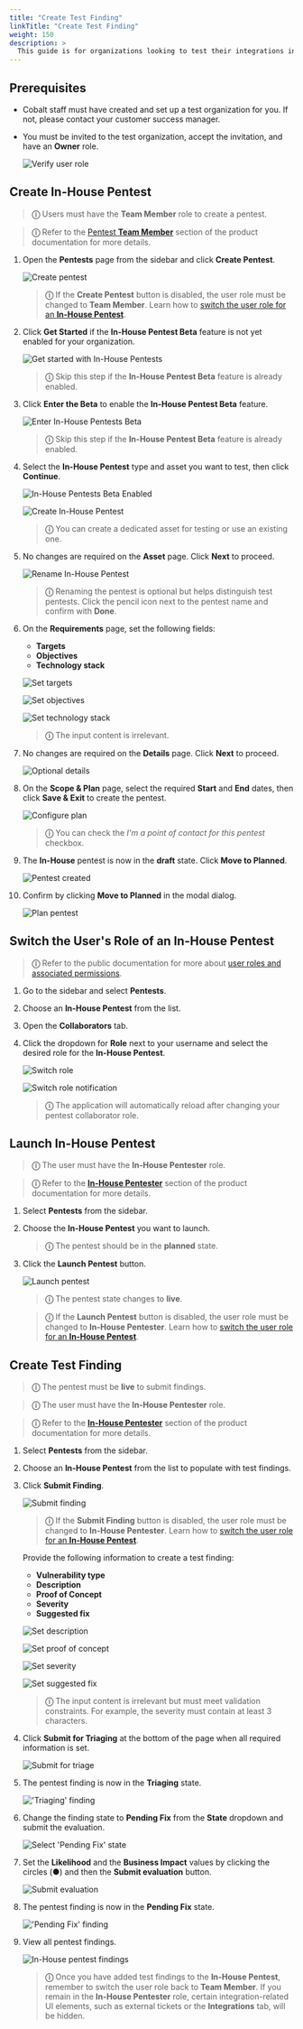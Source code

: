 ```yaml
---
title: "Create Test Finding"
linkTitle: "Create Test Finding"
weight: 150
description: >
  This guide is for organizations looking to test their integrations in a non-production environment. It provides detailed steps to populate an in-house pentest with test findings.
---
```


## Prerequisites

- Cobalt staff must have created and set up a test organization for you. If not, please contact your customer success manager.
- You must be invited to the test organization, accept the invitation, and have an **Owner** role.

  ![Verify user role](/integrations/Create-test-finding-verify-user-role.png "Verify user role")

## Create In-House Pentest

> **ⓘ** Users must have the **Team Member** role to create a pentest.

> **ⓘ** Refer to the [Pentest **Team Member**](/platform-deep-dive/collaboration/user-roles/#pentest-team-member) section of the product documentation for more details.

1. Open the **Pentests** page from the sidebar and click **Create Pentest**.

   ![Create pentest](/integrations/Create-test-finding-create-pentest.png "Create pentest")

   > **ⓘ** If the **Create Pentest** button is disabled, the user role must be changed to **Team Member**. Learn how to [switch the user role for an **In-House Pentest**](#switch-the-users-role-of-an-in-house-pentest).

1. Click **Get Started** if the **In-House Pentest Beta** feature is not yet enabled for your organization.

   ![Get started with In-House Pentests](/integrations/Create-test-finding-get-started-with-inhouse-pentests.png "Get started with In-House Pentests")

   > **ⓘ** Skip this step if the **In-House Pentest Beta** feature is already enabled.

1. Click **Enter the Beta** to enable the **In-House Pentest Beta** feature.

   ![Enter In-House Pentests Beta](/integrations/Create-test-finding-enter-inhouse-pentests.png "Enter In-House Pentests Beta")

   > **ⓘ** Skip this step if the **In-House Pentest Beta** feature is already enabled.

1. Select the **In-House Pentest** type and asset you want to test, then click **Continue**.

   ![In-House Pentests Beta Enabled](/integrations/Create-test-finding-inhouse-pentests-enabled.png "In-House Pentests Beta Enabled")

   ![Create In-House Pentest](/integrations/Create-test-finding-create-inhouse-pentest.png "Create In-House Pentest")

   > **ⓘ** You can create a dedicated asset for testing or use an existing one.

1. No changes are required on the **Asset** page. Click **Next** to proceed.

   ![Rename In-House Pentest](/integrations/Create-test-finding-rename-pentest.png "Rename In-House Pentest")

   > **ⓘ** Renaming the pentest is optional but helps distinguish test pentests. Click the pencil icon next to the pentest name and confirm with **Done**.

1. On the **Requirements** page, set the following fields:

   - **Targets**
   - **Objectives**
   - **Technology stack**

   ![Set targets](/integrations/Create-test-finding-set-targets.png "Set targets")

   ![Set objectives](/integrations/Create-test-finding-set-objectives.png "Set objectives")

   ![Set technology stack](/integrations/Create-test-finding-set-technology-stack.png "Set technology stack")

   > **ⓘ** The input content is irrelevant.

1. No changes are required on the **Details** page. Click **Next** to proceed.

   ![Optional details](/integrations/Create-test-finding-optional-details.png "Optional details")

1. On the **Scope & Plan** page, select the required **Start** and **End** dates, then click **Save & Exit** to create the pentest.

   ![Configure plan](/integrations/Create-test-finding-configure-plan.png "Configure plan")

   > **ⓘ** You can check the _I'm a point of contact for this pentest_ checkbox.

1. The **In-House** pentest is now in the **draft** state. Click **Move to Planned**.

   ![Pentest created](/integrations/Create-test-finding-pentest-created.png "Pentest created")

1. Confirm by clicking **Move to Planned** in the modal dialog.

   ![Plan pentest](/integrations/Create-test-finding-plan-pentest.png "Plan pentest")

## Switch the User's Role of an **In-House Pentest**

> **ⓘ** Refer to the public documentation for more about [user roles and associated permissions](/platform-deep-dive/collaboration/user-roles/).

1. Go to the sidebar and select **Pentests**.

1. Choose an **In-House Pentest** from the list.

1. Open the **Collaborators** tab.

1. Click the dropdown for **Role** next to your username and select the desired role for the **In-House Pentest**.

   ![Switch role](/integrations/Create-test-finding-switch-role.png "Switch role")

   ![Switch role notification](/integrations/Create-test-finding-switch-role-success.png "Switch role notification")

   > **ⓘ** The application will automatically reload after changing your pentest collaborator role.

## Launch In-House Pentest

> **ⓘ** The user must have the **In-House Pentester** role.

> **ⓘ** Refer to the [**In-House Pentester**](/platform-deep-dive/collaboration/user-roles/#in-house-pentester) section of the product documentation for more details.

1. Select **Pentests** from the sidebar.

1. Choose the **In-House Pentest** you want to launch.

   > **ⓘ** The pentest should be in the **planned** state.

1. Click the **Launch Pentest** button.

   ![Launch pentest](/integrations/Create-test-finding-launch-pentest.png "Launch pentest")

   > **ⓘ** The pentest state changes to **live**.

   > **ⓘ** If the **Launch Pentest** button is disabled, the user role must be changed to **In-House Pentester**. Learn how to [switch the user role for an **In-House Pentest**](#switch-the-users-role-of-an-in-house-pentest).

## Create Test Finding

> **ⓘ** The pentest must be **live** to submit findings.

> **ⓘ** The user must have the **In-House Pentester** role.

> **ⓘ** Refer to the [**In-House Pentester**](/platform-deep-dive/collaboration/user-roles/#in-house-pentester) section of the product documentation for more details.

1. Select **Pentests** from the sidebar.

1. Choose an **In-House Pentest** from the list to populate with test findings.

1. Click **Submit Finding**.

   ![Submit finding](/integrations/Create-test-finding-submit-finding.png "Submit finding")

   > **ⓘ** If the **Submit Finding** button is disabled, the user role must be changed to **In-House Pentester**. Learn how to [switch the user role for an **In-House Pentest**](#switch-the-users-role-of-an-in-house-pentest).

   Provide the following information to create a test finding:

   - **Vulnerability type**
   - **Description**
   - **Proof of Concept**
   - **Severity**
   - **Suggested fix**

   ![Set description](/integrations/Create-test-finding-set-description.png "Set description")

   ![Set proof of concept](/integrations/Create-test-finding-set-poc.png "Set proof of concept")

   ![Set severity](/integrations/Create-test-finding-set-severity.png "Set severity")

   ![Set suggested fix](/integrations/Create-test-finding-set-suggested-fix.png "Set suggested fix")

   > **ⓘ** The input content is irrelevant but must meet validation constraints. For example, the severity must contain at least 3 characters.

1. Click **Submit for Triaging** at the bottom of the page when all required information is set.

   ![Submit for triage](/integrations/Create-test-finding-submit-for-triage.png "Submit for triage")

1. The pentest finding is now in the **Triaging** state.

   !['Triaging' finding](/integrations/Create-test-finding-vuln-triaging.png "'Triaging' finding")

1. Change the finding state to **Pending Fix** from the **State** dropdown and submit the evaluation.

   ![Select 'Pending Fix' state](/integrations/Create-test-finding-select-pending-fix-state.png "Select 'Pending Fix' state")

1. Set the **Likelihood** and the **Business Impact** values by clicking the circles (**●**) and then the **Submit evaluation** button.

   ![Submit evaluation](/integrations/Create-test-finding-submit-evaluation.png "Submit evaluation")

1. The pentest finding is now in the **Pending Fix** state.

   !['Pending Fix' finding](/integrations/Create-test-finding-pending-fix-vuln.png "'Pending Fix' finding")

1. View all pentest findings.

   ![In-House pentest findings](/integrations/Create-test-finding-pentest-vulns.png "In-House pentest findings")

   > **ⓘ** Once you have added test findings to the **In-House Pentest**, remember to switch the user role back to **Team Member**. If you remain in the **In-House Pentester** role, certain integration-related UI elements, such as external tickets or the **Integrations** tab, will be hidden.

